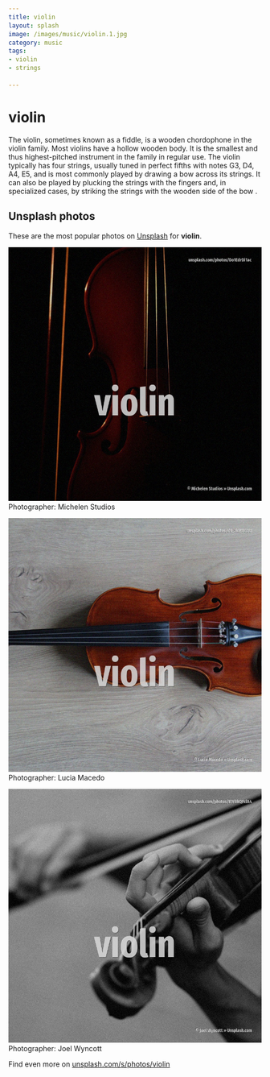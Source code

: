 ```yaml
---
title: violin
layout: splash
image: /images/music/violin.1.jpg
category: music
tags:
- violin
- strings

---
```

# violin

The violin, sometimes known as a fiddle, is a wooden chordophone  in the violin family. Most violins have a hollow wooden body. It is the smallest and thus highest-pitched instrument  in the family in regular use. The violin typically has four strings, usually tuned in perfect fifths with notes G3, D4, A4, E5,  and is most commonly played by drawing a bow across its strings. It can also be played by plucking the strings with the fingers  and, in specialized cases, by  striking the strings with the wooden side of the bow . 

 
## Unsplash photos
These are the most popular photos on [Unsplash](https://unsplash.com) for **violin**.
 
![violin](/images/music/violin.1.jpg)
Photographer:  Michelen Studios
 
![violin](/images/music/violin.2.jpg)
Photographer:  Lucia Macedo
 
![violin](/images/music/violin.3.jpg)
Photographer:  Joel Wyncott
 
Find even more on [unsplash.com/s/photos/violin](https://unsplash.com/s/photos/violin)
 
